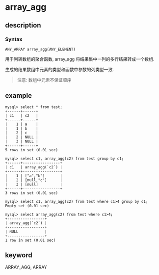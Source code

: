 # array_agg

## description

### Syntax

`ANY_ARRAY array_agg(ANY_ELEMENT)`

用于列转数组的聚合函数, array_agg 将结果集中一列的多行结果转成一个数组.

生成的结果数组中元素的类型和函数中参数的列类型一致.

> 注意: 数组中元素不保证顺序

## example

```Plain Text
mysql> select * from test;
+------+------+
| c1   | c2   |
+------+------+
|    1 | a    |
|    1 | b    |
|    2 | c    |
|    2 | NULL |
|    3 | NULL |
+------+------+
5 rows in set (0.01 sec)

mysql> select c1, array_agg(c2) from test group by c1;
+------+-----------------+
| c1   | array_agg(`c2`) |
+------+-----------------+
|    1 | ["a","b"]       |
|    2 | [null,"c"]      |
|    3 | [null]          |
+------+-----------------+
3 rows in set (0.01 sec)

mysql> select c1, array_agg(c2) from test where c1>4 group by c1;
Empty set (0.01 sec)

mysql> select array_agg(c2) from test where c1>4;
+-----------------+
| array_agg(`c2`) |
+-----------------+
| NULL            |
+-----------------+
1 row in set (0.01 sec)
```

## keyword

ARRAY_AGG, ARRAY
